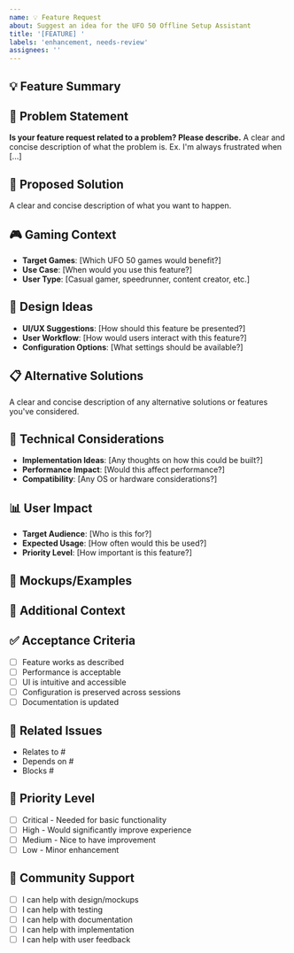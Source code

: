 ```yaml
---
name: 💡 Feature Request
about: Suggest an idea for the UFO 50 Offline Setup Assistant
title: '[FEATURE] '
labels: 'enhancement, needs-review'
assignees: ''
---
```


## 💡 Feature Summary
<!-- A clear and concise description of the feature you'd like to see -->

## 🎯 Problem Statement
<!-- What problem does this feature solve? -->
**Is your feature request related to a problem? Please describe.**
A clear and concise description of what the problem is. Ex. I'm always frustrated when [...]

## 🚀 Proposed Solution
<!-- Describe the solution you'd like -->
A clear and concise description of what you want to happen.

## 🎮 Gaming Context
<!-- How does this relate to gaming experience? -->
- **Target Games**: [Which UFO 50 games would benefit?]
- **Use Case**: [When would you use this feature?]
- **User Type**: [Casual gamer, speedrunner, content creator, etc.]

## 🎨 Design Ideas
<!-- Any ideas about how this should look or work? -->
- **UI/UX Suggestions**: [How should this feature be presented?]
- **User Workflow**: [How would users interact with this feature?]
- **Configuration Options**: [What settings should be available?]

## 📋 Alternative Solutions
<!-- Describe alternatives you've considered -->
A clear and concise description of any alternative solutions or features you've considered.

## 🔧 Technical Considerations
<!-- If you have technical insights -->
- **Implementation Ideas**: [Any thoughts on how this could be built?]
- **Performance Impact**: [Would this affect performance?]
- **Compatibility**: [Any OS or hardware considerations?]

## 📊 User Impact
<!-- Who would benefit from this feature? -->
- **Target Audience**: [Who is this for?]
- **Expected Usage**: [How often would this be used?]
- **Priority Level**: [How important is this feature?]

## 📸 Mockups/Examples
<!-- If you have visual ideas, sketches, or examples from other software -->

## 🌟 Additional Context
<!-- Add any other context, screenshots, or examples about the feature request here -->

## ✅ Acceptance Criteria
<!-- What would make this feature complete? -->
- [ ] Feature works as described
- [ ] Performance is acceptable
- [ ] UI is intuitive and accessible
- [ ] Configuration is preserved across sessions
- [ ] Documentation is updated

## 🔗 Related Issues
<!-- Link any related issues or discussions -->
- Relates to #
- Depends on #
- Blocks #

## 🚀 Priority Level
<!-- How important is this feature to you? -->
- [ ] Critical - Needed for basic functionality
- [ ] High - Would significantly improve experience
- [ ] Medium - Nice to have improvement
- [ ] Low - Minor enhancement

## 🤝 Community Support
<!-- Would you be willing to help with this feature? -->
- [ ] I can help with design/mockups
- [ ] I can help with testing
- [ ] I can help with documentation
- [ ] I can help with implementation
- [ ] I can help with user feedback 